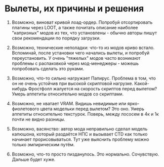 # Вылеты, их причины и решения

1) Возможно, виноват кривой лоад-ордер. Попробуй отсортировать плагины через LOOT, а также почитать описание наиболее "капризных" модов из тех, что установлены - обычно авторы пишут свои рекомендации по порядку загрузки.


2) Возможно, технические неполадки: что-то из модов криво встало. Вспоминай, после установки чего начались вылеты, и попробуй переустановить. У очень "тяжелых" модов часто возникают проблемы с распаковкой через мод-менеджеры - можешь попробовать сделать это руками.


3) Возможно, что-то сильно нагружает Папирус. Проблема в том, что он не очень устойчив при высокой скриптовой нагрузке. Какой-нибудь Фростфолл жалуется на скорость скриптов перед вылетом? Умерь аппетиты относительно модов со скриптами.


4) Возможно, не хватает VRAM. Видишь невидимые или ярко-фиолетового цвета модельки перед вылетом? Это оно. Умерь аппетиты относительно текстурок. Поверь, между лососем в 4к и 1к почти не видно разницы.


5) Возможно, васянство: автор мода неправильно сделал модель капюшона, который раздаётся НПС и вызывает CTD как только начинает прорисовываться. Тут уже выяснить проблему можно только эмпирическим путём.


6) Возможно, что-то просто пизданулось. Это нормально. Сочувствую. Дальше будет хуже.
